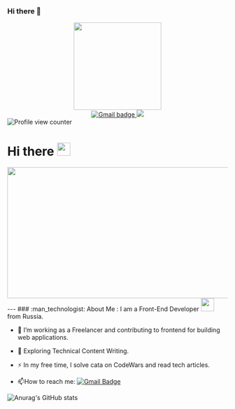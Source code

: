 ### Hi there 👋

<div id="header" align="center">
  <img src="https://media.giphy.com/media/u2pmTWUi0MXjyrMaVj/giphy.gif" width="200"/>
</div>

<div id="badges" align="center">
  <a href="mailto:proektant.burenie@gmail.com">
    <img src="https://img.shields.io/badge/Gmail-c14438?logo=gmail&logoColor=white&style=for-the-badge" alt="Gmail badge"/>
  </a>
  <a href="https://t.me/mister_Vodka">
    <img src="https://img.shields.io/badge/telegram-0088cc?logo=telegram&logoColor=white&style=for-the-badge"/>
  </a>
</div>

<img src="https://komarev.com/ghpvc/?username=V0000DY&style=flat-square&color=blue" alt="Profile view counter"/>

<h1>
  Hi there
  <img src="https://media.giphy.com/media/hvRJCLFzcasrR4ia7z/giphy.gif" width="30px"/>
</h1>

<div align="center">
  <img src="https://media.giphy.com/media/dWesBcTLavkZuG35MI/giphy.gif" width="600" height="300"/>
</div>
---
### :man_technologist: About Me :
I am a Front-End Developer <img src="https://media.giphy.com/media/WUlplcMpOCEmTGBtBW/giphy.gif" width="30"> from Russia.

- :telescope: I’m working as a Freelancer and contributing to frontend for building web applications.

- :seedling: Exploring Technical Content Writing.

- :zap: In my free time, I solve cata on CodeWars and read tech articles.

- :mailbox:How to reach me: [![Gmail Badge](https://img.shields.io/badge/Gmail-c14438?logo=gmail&logoColor=white&style=for-the-badge)](mailto:proektant.burenie@gmail.com)

![Anurag's GitHub stats](https://github-readme-stats.vercel.app/api?username=V0000DY&theme=algolia&show_icons=true)

<!--
**V0000DY/V0000DY** is a ✨ _special_ ✨ repository because its `README.md` (this file) appears on your GitHub profile.

Here are some ideas to get you started:

- 🔭 I’m currently working on ...
- 🌱 I’m currently learning ...
- 👯 I’m looking to collaborate on ...
- 🤔 I’m looking for help with ...
- 💬 Ask me about ...
- 📫 How to reach me: ...
- 😄 Pronouns: ...
- ⚡ Fun fact: ...
-->
